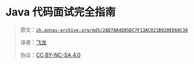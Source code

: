 # Java 代码面试完全指南

> 原文：[`zh.annas-archive.org/md5/2AD78A4D85DC7F13AC021B920EE60C36`](https://zh.annas-archive.org/md5/2AD78A4D85DC7F13AC021B920EE60C36)
> 
> 译者：[飞龙](https://github.com/wizardforcel)
> 
> 协议：[CC BY-NC-SA 4.0](http://creativecommons.org/licenses/by-nc-sa/4.0/)
